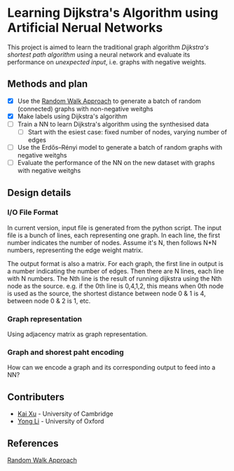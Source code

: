 # Learning Dijkstra's Algorithm using Artificial Nerual Networks

This project is aimed to learn the traditional graph algorithm *Dijkstra's shortest path algorithm* using a neural network and evaluate its performance on *unexpected input*, i.e. graphs with negative weights.

## Methods and plan

- [x] Use the [Random Walk Approach](http://stackoverflow.com/questions/2041517/random-simple-connected-graph-generation-with-given-sparseness) to generate a batch of random (connected) graphs with non-negative weitghs
- [x] Make labels using Dijkstra's algorithm
- [ ] Train a NN to learn Dijkstra's algorithm using the synthesised data
  - [ ] Start with the esiest case: fixed number of nodes, varying number of edges
- [ ] Use the Erdős–Rényi model to generate a batch of random graphs with negative weitghs
- [ ] Evaluate the performance of the NN on the new dataset with graphs with negative weitghs

## Design details

### I/O File Format
In current version, input file is generated from the python script.
The input file is a bunch of lines, each representing one graph.
In each line, the first number indicates the number of nodes. Assume it's N, then follows N*N numbers, representing the edge weight matrix.

The output format is also a matrix. For each graph, the first line in output is a number indicating the number of edges.
Then there are N lines, each line with N numbers. The Nth line is the result of running dijkstra using the Nth node as the source.
e.g. if the 0th line is 0,4,1,2, this means when 0th node is used as the source, the shortest distance between node 0 & 1 is 4, between node 0 & 2 is 1, etc.

### Graph representation

Using adjacency matrix as graph representation.

### Graph and shorest paht encoding

How can we encode a graph and its corresponding output to feed into a NN?

## Contributers

- [Kai Xu](xukai92.github.io) - University of Cambridge
- [Yong Li](neilli1992.github.io) - University of Oxford

## References

[Random Walk Approach](http://stackoverflow.com/questions/2041517/random-simple-connected-graph-generation-with-given-sparseness)
